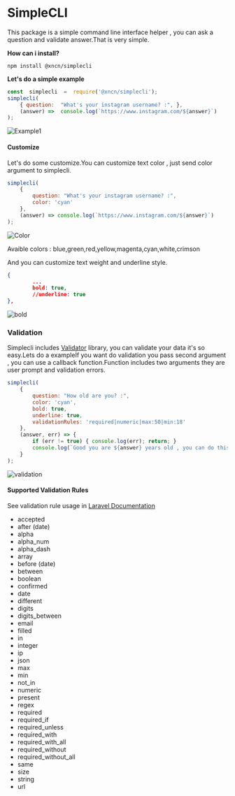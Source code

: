 #  SimpleCLI

This package is a simple command line interface helper , you can ask a question and validate answer.That is very simple.

**How can i install?**

    npm install @xncn/simplecli

**Let's do a simple example**
```javascript
const  simplecli  =  require('@xncn/simplecli');
simplecli(
    { question:  "What's your instagram username? :", },
    (answer) =>  console.log(`https://www.instagram.com/${answer}`)
);
```
![Example1](https://lh3.googleusercontent.com/IdHnRj39q7hv46Hb6bI_rN8rJG9rP23JIXVsXHNbYWeHXIC6poZ4RC8qQq4mNzfzT0HZsYMOUWZF)
#### Customize
Let's do some customize.You can customize text color , just send color argument to simplecli.

```javascript
simplecli(
    {
        question: "What's your instagram username? :",
        color: 'cyan'
    },
    (answer) => console.log(`https://www.instagram.com/${answer}`)
);
```
![Color](https://lh3.googleusercontent.com/gdl30Ayh6Ne3IZgfnGFY3vhKD25UDbtLs2OzPMNeMcLrYw1JcNo8c0DyvJyQSINxeHbqKYt-y03l)

Avaible colors : blue,green,red,yellow,magenta,cyan,white,crimson

And you can customize text weight and underline style.
```json
{
   		...
        bold: true,
        //underline: true
},
```
![bold](https://lh3.googleusercontent.com/n6pGyEJPgng9TmGoBHY5gK_uUgA2iq9ujqj-e2DxE9t58H0eDLhxeS4nQ5ot3zWDpQ5-Nn2vqlt6)

### Validation
Simplecli includes [Validator](https://www.npmjs.com/package/Validator "Validator") library, you can validate your data it's so easy.Lets do a exampleİf you want do validation you pass second argument , you can use a callback function.Function includes two arguments they are user prompt and validation errors.
```javascript
simplecli(
    {
        question: "How old are you? :",
        color: 'cyan',
        bold: true,
        underline: true,
        validationRules: 'required|numeric|max:50|min:18'
    },
    (answer, err) => {
        if (err != true) { console.log(err); return; }
        console.log(`Good you are ${answer} years old , you can do this action:)`);
    }
);
```
![validation](https://lh3.googleusercontent.com/CjQGTLNHUCt7UPzD3FnW8RIujlxVlw3rg-bWJMoD3cFdJDBvE-pgqwCS_ejoM09GPb4yzM5kVI0J)

#### Supported Validation Rules
See validation rule usage in [Laravel Documentation](https://laravel.com/docs/5.2/validation#available-validation-rules "Laravel Documentation")

- accepted
- after (date)
- alpha
- alpha_num
- alpha_dash
- array
- before (date)
- between
- boolean
- confirmed
- date
- different
- digits
- digits_between
- email
- filled
- in
- integer
- ip
- json
- max
- min
- not_in
- numeric
- present
- regex
- required
- required_if
- required_unless
- required_with
- required_with_all
- required_without
- required_without_all
- same
- size
- string
- url
